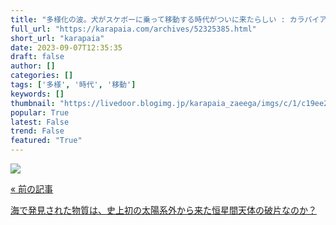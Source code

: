 ```yaml
---
title: "多様化の波。犬がスケボーに乗って移動する時代がついに来たらしい : カラパイア"
full_url: "https://karapaia.com/archives/52325385.html"
short_url: "karapaia"
date: 2023-09-07T12:35:35
draft: false
author: []
categories: []
tags: ['多様', '時代', '移動']
keywords: []
thumbnail: "https://livedoor.blogimg.jp/karapaia_zaeega/imgs/c/1/c19ee281.jpg"
popular: True
latest: False
trend: False
featured: "True"
---
```


![](https://livedoor.blogimg.jp/karapaia_zaeega/imgs/c/1/c19ee281.jpg)

<a href='https://karapaia.com/archives/52325411.html'> <p class='inner'> <p class='h'>« 前の記事</p> <p class='t'>海で発見された物質は、史上初の太陽系外から来た恒星間天体の破片なのか？</p> </p> </a> 